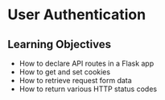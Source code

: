 # User Authentication

## Learning Objectives
- How to declare API routes in a Flask app
- How to get and set cookies
- How to retrieve request form data
- How to return various HTTP status codes
